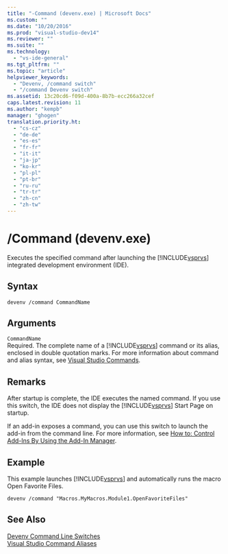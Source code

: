 ```yaml
---
title: "-Command (devenv.exe) | Microsoft Docs"
ms.custom: ""
ms.date: "10/20/2016"
ms.prod: "visual-studio-dev14"
ms.reviewer: ""
ms.suite: ""
ms.technology: 
  - "vs-ide-general"
ms.tgt_pltfrm: ""
ms.topic: "article"
helpviewer_keywords: 
  - "Devenv, /command switch"
  - "/command Devenv switch"
ms.assetid: 13c20cd6-f09d-400a-8b7b-ecc266a32cef
caps.latest.revision: 11
ms.author: "kempb"
manager: "ghogen"
translation.priority.ht: 
  - "cs-cz"
  - "de-de"
  - "es-es"
  - "fr-fr"
  - "it-it"
  - "ja-jp"
  - "ko-kr"
  - "pl-pl"
  - "pt-br"
  - "ru-ru"
  - "tr-tr"
  - "zh-cn"
  - "zh-tw"
---
```

# /Command (devenv.exe)
Executes the specified command after launching the [!INCLUDE[vsprvs](../code-quality/includes/vsprvs_md.md)] integrated development environment (IDE).  
  
## Syntax  
  
```  
devenv /command CommandName  
```  
  
## Arguments  
 `CommandName`  
 Required. The complete name of a [!INCLUDE[vsprvs](../code-quality/includes/vsprvs_md.md)] command or its alias, enclosed in double quotation marks. For more information about command and alias syntax, see [Visual Studio Commands](../reference/visual-studio-commands.md).  
  
## Remarks  
 After startup is complete, the IDE executes the named command. If you use this switch, the IDE does not display the [!INCLUDE[vsprvs](../code-quality/includes/vsprvs_md.md)] Start Page on startup.  
  
 If an add-in exposes a command, you can use this switch to launch the add-in from the command line. For more information, see [How to: Control Add-Ins By Using the Add-In Manager](../Topic/How%20to:%20Control%20Add-Ins%20By%20Using%20the%20Add-In%20Manager.md).  
  
## Example  
 This example launches [!INCLUDE[vsprvs](../code-quality/includes/vsprvs_md.md)] and automatically runs the macro Open Favorite Files.  
  
```  
devenv /command "Macros.MyMacros.Module1.OpenFavoriteFiles"  
```  
  
## See Also  
 [Devenv Command Line Switches](../reference/devenv-command-line-switches.md)   
 [Visual Studio Command Aliases](../reference/visual-studio-command-aliases.md)